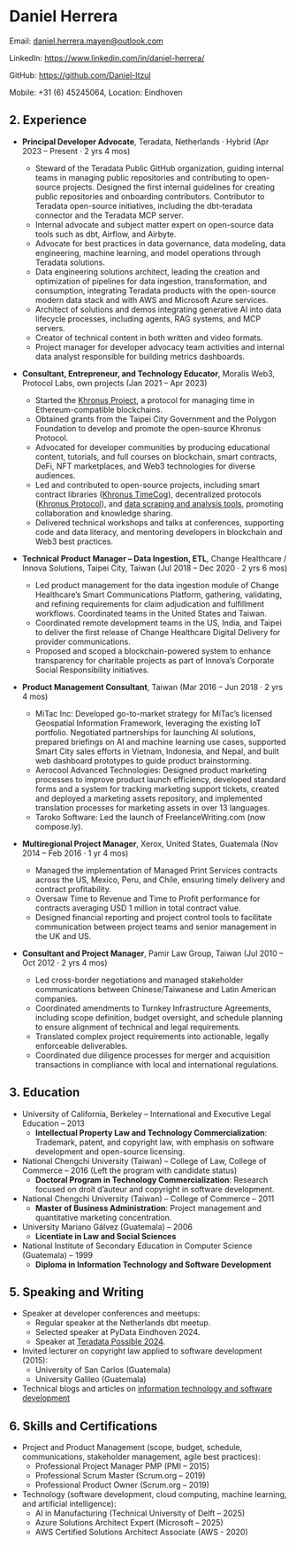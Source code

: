 # Daniel Herrera 
Email: daniel.herrera.mayen@outlook.com

LinkedIn: https://www.linkedin.com/in/daniel-herrera/

GitHub: https://github.com/Daniel-Itzul

Mobile: +31 (6) 45245064, Location: Eindhoven

## 2. Experience
* **Principal Developer Advocate**, Teradata, Netherlands · Hybrid (Apr 2023 – Present · 2 yrs 4 mos)  
    - Steward of the Teradata Public GitHub organization, guiding internal teams in managing public repositories and contributing to open-source projects. Designed the first internal guidelines for creating public repositories and onboarding contributors. Contributor to Teradata open-source initiatives, including the dbt-teradata connector and the Teradata MCP server.
    - Internal advocate and subject matter expert on open-source data tools such as dbt, Airflow, and Airbyte.  
    - Advocate for best practices in data governance, data modeling, data engineering, machine learning, and model operations through Teradata solutions.
    - Data engineering solutions architect, leading the creation and optimization of pipelines for data ingestion, transformation, and consumption, integrating Teradata products with the open-source modern data stack and with AWS and Microsoft Azure services.
    - Architect of solutions and demos integrating generative AI into data lifecycle processes, including agents, RAG systems, and MCP servers.
    - Creator of technical content in both written and video formats.
    - Project manager for developer advocacy team activities and internal data analyst responsible for building metrics dashboards.

* **Consultant, Entrepreneur, and Technology Educator**, Moralis Web3, Protocol Labs, own projects (Jan 2021 – Apr 2023)  
    - Started the [Khronus Project](https://github.com/Khronus-Project), a protocol for managing time in Ethereum-compatible blockchains.
    - Obtained grants from the Taipei City Government and the Polygon Foundation to develop and promote the open-source Khronus Protocol.
    - Advocated for developer communities by producing educational content, tutorials, and full courses on blockchain, smart contracts, DeFi, NFT marketplaces, and Web3 technologies for diverse audiences.
    - Led and contributed to open-source projects, including smart contract libraries ([Khronus TimeCog](https://github.com/Khronus-Project/Khronus_TimeCog)), decentralized protocols ([Khronus Protocol](https://github.com/Khronus-Project/Khronus_Node)), and [data scraping and analysis tools](https://www.youtube.com/watch?v=eWITn-44u5w), promoting collaboration and knowledge sharing.
    - Delivered technical workshops and talks at conferences, supporting code and data literacy, and mentoring developers in blockchain and Web3 best practices.

* **Technical Product Manager – Data Ingestion, ETL**, Change Healthcare / Innova Solutions, Taipei City, Taiwan (Jul 2018 – Dec 2020 · 2 yrs 6 mos)  
    - Led product management for the data ingestion module of Change Healthcare’s Smart Communications Platform, gathering, validating, and refining requirements for claim adjudication and fulfillment workflows. Coordinated teams in the United States and Taiwan.
    - Coordinated remote development teams in the US, India, and Taipei to deliver the first release of Change Healthcare Digital Delivery for provider communications.
    - Proposed and scoped a blockchain-powered system to enhance transparency for charitable projects as part of Innova’s Corporate Social Responsibility initiatives.

* **Product Management Consultant**, Taiwan (Mar 2016 – Jun 2018 · 2 yrs 4 mos)  
    - MiTac Inc: Developed go-to-market strategy for MiTac’s licensed Geospatial Information Framework, leveraging the existing IoT portfolio. Negotiated partnerships for launching AI solutions, prepared briefings on AI and machine learning use cases, supported Smart City sales efforts in Vietnam, Indonesia, and Nepal, and built web dashboard prototypes to guide product brainstorming.
    - Aerocool Advanced Technologies: Designed product marketing processes to improve product launch efficiency, developed standard forms and a system for tracking marketing support tickets, created and deployed a marketing assets repository, and implemented translation processes for marketing assets in over 13 languages.
    - Taroko Software: Led the launch of FreelanceWriting.com (now compose.ly).

* **Multiregional Project Manager**, Xerox, United States, Guatemala (Nov 2014 – Feb 2016 · 1 yr 4 mos)  
    - Managed the implementation of Managed Print Services contracts across the US, Mexico, Peru, and Chile, ensuring timely delivery and contract profitability.
    - Oversaw Time to Revenue and Time to Profit performance for contracts averaging USD 1 million in total contract value.
    - Designed financial reporting and project control tools to facilitate communication between project teams and senior management in the UK and US.

* **Consultant and Project Manager**, Pamir Law Group, Taiwan (Jul 2010 – Oct 2012 · 2 yrs 4 mos)  
    - Led cross-border negotiations and managed stakeholder communications between Chinese/Taiwanese and Latin American companies.
    - Coordinated amendments to Turnkey Infrastructure Agreements, including scope definition, budget oversight, and schedule planning to ensure alignment of technical and legal requirements.
    - Translated complex project requirements into actionable, legally enforceable deliverables.
    - Coordinated due diligence processes for merger and acquisition transactions in compliance with local and international regulations.

## 3. Education
* University of California, Berkeley – International and Executive Legal Education – 2013  
    - **Intellectual Property Law and Technology Commercialization**: Trademark, patent, and copyright law, with emphasis on software development and open-source licensing.
* National Chengchi University (Taiwan) – College of Law, College of Commerce – 2016 (Left the program with candidate status)  
    - **Doctoral Program in Technology Commercialization**: Research focused on droit d’auteur and copyright in software development.
* National Chengchi University (Taiwan) – College of Commerce – 2011  
    - **Master of Business Administration**: Project management and quantitative marketing concentration.
* University Mariano Gálvez (Guatemala) – 2006  
    - **Licentiate in Law and Social Sciences**
* National Institute of Secondary Education in Computer Science (Guatemala) – 1999  
    - **Diploma in Information Technology and Software Development** 

## 5. Speaking and Writing
* Speaker at developer conferences and meetups:
    * Regular speaker at the Netherlands dbt meetup.
    * Selected speaker at PyData Eindhoven 2024.
    * Speaker at [Teradata Possible 2024](https://www.youtube.com/watch?v=rQsKRYimOcY).
* Invited lecturer on copyright law applied to software development (2015):
    * University of San Carlos (Guatemala) 
    * University Galileo (Guatemala)
* Technical blogs and articles on [information technology and software development](https://medium.com/@DanielH_Takes)
 
## 6. Skills and Certifications
- Project and Product Management (scope, budget, schedule, communications, stakeholder management, agile best practices):
    - Professional Project Manager PMP (PMI – 2015)
    - Professional Scrum Master (Scrum.org – 2019)
    - Professional Product Owner (Scrum.org – 2019) 
- Technology (software development, cloud computing, machine learning, and artificial intelligence):
    - AI in Manufacturing (Technical University of Delft – 2025)
    - Azure Solutions Architect Expert (Microsoft – 2025)
    - AWS Certified Solutions Architect Associate (AWS - 2020)
